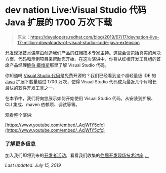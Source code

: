 # dev nation Live:Visual Studio 代码 Java 扩展的 1700 万次下载

> 原文：<https://developers.redhat.com/blog/2019/07/17/devnation-live-17-million-downloads-of-visual-studio-code-java-extension>

[开发现场技术讲座](https://developers.redhat.com/devnation/?page=0)由创造我们产品的红帽技术专家主持。这些会议包括真实的解决方案、代码和示例项目来帮助您开始。在这次演讲中，你将从红帽开发工具组的首席产品经理[鲍伯·戴维斯](https://developers.redhat.com/blog/author/bdavis/)那里了解 Visual Studio 代码。

你知道吗 [Visual Studio 代码](https://developers.redhat.com/blog/category/vs-code/)是免费开源的？我们已经看到这个超轻量级 IDE 的 [Java](https://developers.redhat.com/topics/enterprise-java/) 扩展下载量超过 1700 万次，使得 Visual Studio 代码成为最近几个月增长最快的软件开发工具之一。

在本节中，我们将向您展示如何开始使用 Visual Studio 代码，从安装到扩展、CLI 集成、maven 依赖项、调试等等。

观看整个演讲:

[https://www.youtube.com/embed/_AcjWfY5cfc](https://www.youtube.com/embed/_AcjWfY5cfc)

### 了解更多信息

加入我们即将到来的[开发者活动](https://developers.redhat.com/events/)，看看我们收集的[往届开发现场技术讲座](https://developers.redhat.com/devnation/?page=0) [。](https://developers.redhat.com/events/)

*Last updated: July 15, 2019*